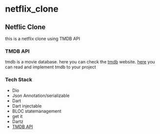 # netflix_clone

## Netflic Clone 

this is a netflix clone using TMDB API

### TMDB API
tmdb is a movie database. here you can check the [tmdb](https://www.themoviedb.org/) website.
[here](https://www.themoviedb.org/documentation/api) you can read and implement tmdb to your project

### Tech Stack
- Dio
- Json Annotation/serializable
- Dart
- Dart injectable
- BLOC statemanagement
- get it
- Dartz
- [TMDB API](https://developers.themoviedb.org/3)
